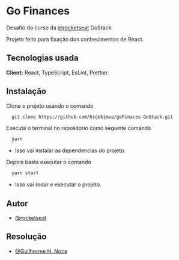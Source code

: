 
# Go Finances

Desafio do curso da [@rocketseat](https://github.com/rocketseat-education) GoStack 

Projeto feito para fixação dos conhecimentos de React.


## Tecnologias usada

**Client:** React, TypeScript, EsLint, Prettier.

  
## Instalação 

Clone o projeto usando o comando

```bash 
  git clone https://github.com/hidekimva/goFinaces-GoStack.git
```

Execute o terminal no repositório como seguinte comando

```bash 
  yarn
```
- Isso vai instalar as dependencias do projeto.

Depois basta executar o comando
```bash 
  yarn start
```
- Isso vai rodar e executar o projeto.

## Autor


- [@rocketseat](https://github.com/rocketseat-education)

## Resolução
- [@Guilherme H. Noce](https://github.com/hidekimva)

  

